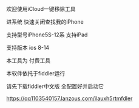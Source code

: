 欢迎使用iCloud一键移除工具

进系统  快速关闭查找我的iPhone 

支持型号iPhone5S-12系   支持iPad  

支持版本 ios 8-14

本工具为 付费工具
 
本软件依托于fiddler运行 

请先下载fiddler中文版 全配置好并启动它

https://qq1103540157.lanzous.com/ilauxh5rtmfdler
